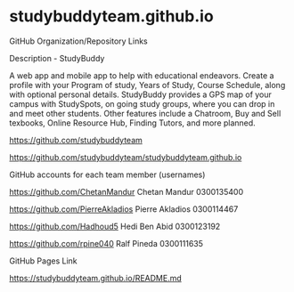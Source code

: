 # studybuddyteam.github.io
GitHub Organization/Repository Links ­

Description - StudyBuddy

A web app and mobile app to help with educational endeavors. Create a profile with your Program of study, Years of Study, Course Schedule, along with optional personal details. StudyBuddy provides a GPS map of your campus with StudySpots, on going study groups, where you can drop in and meet other students. Other features include a Chatroom, Buy and Sell texbooks, Online Resource Hub, Finding Tutors, and more planned.

https://github.com/studybuddyteam ­

https://github.com/studybuddyteam/studybuddyteam.github.io ­

GitHub accounts for each team member (usernames) ­

https://github.com/ChetanMandur Chetan Mandur 0300135400

https://github.com/PierreAkladios Pierre Akladios 0300114467

https://github.com/Hadhoud5 Hedi Ben Abid 0300123192

https://github.com/rpine040 Ralf Pineda 0300111635



GitHub Pages Link ­

https://studybuddyteam.github.io/README.md
